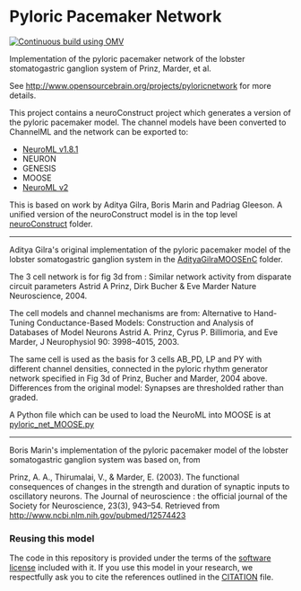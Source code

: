 Pyloric Pacemaker Network
=========================
[![Continuous build using OMV](https://github.com/OpenSourceBrain/PyloricNetwork/actions/workflows/omv-ci.yml/badge.svg)](https://github.com/OpenSourceBrain/PyloricNetwork/actions/workflows/omv-ci.yml)

Implementation of the pyloric pacemaker network of the lobster stomatogastric ganglion system of Prinz, Marder, et al.

See http://www.opensourcebrain.org/projects/pyloricnetwork for more
details.

This project contains a neuroConstruct project which generates a version of the pyloric pacemaker model. The channel models have been converted to ChannelML and the network can be exported to:

- [NeuroML v1.8.1](https://github.com/OpenSourceBrain/PyloricNetwork/tree/master/neuroConstruct/generatedNeuroML)
- NEURON
- GENESIS
- MOOSE
- [NeuroML v2](https://github.com/OpenSourceBrain/PyloricNetwork/tree/master/neuroConstruct/generatedNeuroML2)


This is based on work by Aditya Gilra, Boris Marin and Padriag Gleeson.  A unified version of the neuroConstruct model is in the top level [neuroConstruct](https://github.com/OpenSourceBrain/PyloricNetwork/tree/master/neuroConstruct) folder.

----------------------------------

Aditya Gilra's original implementation of the pyloric pacemaker model of the lobster somatogastric ganglion 
system in the [AdityaGilraMOOSEnC](https://github.com/OpenSourceBrain/PyloricNetwork/tree/master/AdityaGilraMOOSEnC) folder.

The 3 cell network is for fig 3d from :
Similar network activity from disparate circuit parameters
Astrid A Prinz, Dirk Bucher & Eve Marder
Nature Neuroscience, 2004.

The cell models and channel mechanisms are from:
Alternative to Hand-Tuning Conductance-Based Models: Construction and Analysis of Databases of Model Neurons
Astrid A. Prinz, Cyrus P. Billimoria, and Eve Marder,
J Neurophysiol 90: 3998–4015, 2003.

The same cell is used as the basis for 3 cells AB_PD, LP and PY with different channel densities,
 connected in the pyloric rhythm generator network specified in Fig 3d of Prinz, Bucher and Marder, 2004 above.
Differences from the original model: Synapses are thresholded rather than graded.

A Python file which can be used to load the NeuroML into MOOSE is at [pyloric_net_MOOSE.py](https://github.com/OpenSourceBrain/PyloricNetwork/blob/master/AdityaGilraMOOSEnC/pyloric_net_MOOSE.py)

----------------------------------

Boris Marin's implementation of the pyloric pacemaker model of the lobster
somatogastric ganglion system was based on, from

Prinz, A. A., Thirumalai, V., & Marder, E. (2003). The functional
consequences of changes in the strength and duration of synaptic
inputs to oscillatory neurons. The Journal of neuroscience : the
official journal of the Society for Neuroscience, 23(3), 943–54.
Retrieved from http://www.ncbi.nlm.nih.gov/pubmed/12574423


### Reusing this model

The code in this repository is provided under the terms of the [software license](LICENSE) included with it. If you use this model in your research, we respectfully ask you to cite the references outlined in the [CITATION](CITATION.md) file.

